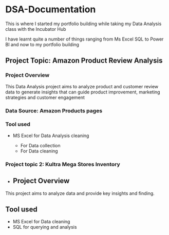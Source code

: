 # DSA-Documentation 


This is where I started my portfolio building while taking my Data Analysis class with the Incubator Hub

I have learnt quite a number of things ranging from Ms Excel SQL to Power BI and now to my portfolio building 


## Project Topic: Amazon Product Review Analysis 

### Project Overview
This Data Analysis project aims to analyze product and customer review data to generate insights that can guide product improvement, marketing strategies and customer engagement

### Data Source: Amazon Products pages

### Tool used
- MS Excel for Data Analysis cleaning
    
  - For Data collection
  - For Data cleaning

### Project topic 2: Kultra Mega Stores Inventory 

- ## Project Overview
This project aims to analyze data and provide key insights and finding.

## Tool used
- MS Excel for Data cleaning
- SQL for querying and analysis 
    

